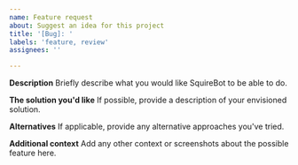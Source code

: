 ```yaml
---
name: Feature request
about: Suggest an idea for this project
title: '[Bug]: '
labels: 'feature, review'
assignees: ''

---
```


**Description**
Briefly describe what you would like SquireBot to be able to do.

**The solution you'd like**
If possible, provide a description of your envisioned solution.

**Alternatives**
If applicable, provide any alternative approaches you've tried.

**Additional context**
Add any other context or screenshots about the possible feature here.
